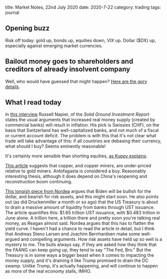 title: Market Notes, 22nd July 2020
date: 2020-7-22
category: trading
tags: journal

## Opening buzz

Risk off today: gold up, bonds up, equities down, VIX up. Dollar ($DX) up, especially against emerging market currencies.


## Bailout money goes to shareholders and creditors of already insolvent company                               

Well, who would have guessed that might happen?
[Here are the gory details](https://wolfstreet.com/2020/07/21/congressional-watchdog-rips-bailout-of-trucking-company-yrc-which-had-close-calls-with-bankruptcy-in-years-before-covid-19/).

## What I read today

In [this interview](https://themarket.ch/interview/russell-napier-central-banks-have-become-irrelevant-ld.2323?mc_cid=6c3d214ce8&mc_eid=8d66df2c11) Russell Napier, of the *Solid Ground Investment Report* states the usual arguments that increased real money supply (created by commercial banks) will result in inflation.
His pick is Swissies (CHF), on the basis that Switzerland has well-capitalized banks, and not much of a fiscal or current account deficit. 
The problem is with this that it's not clear what trade will take advantage of this: if all countries are debasing their currency, what should I buy?
Seems eminently reasonable!

It's certainly more sensible than shorting equities, [as Kuppy explains](https://adventuresincapitalism.com/2020/07/16/did-the-market-actually-recover-from-covid-19/).

[This article](https://www.ft.com/content/4db326d9-4749-4e13-9ee1-939b0ca7d67d) suggests that copper, and copper miners, are under-priced relative to gold miners. Antofagasta is considered a buy. Reasonably interesting thesis, although it does depend on China's reopening and reconstruction boom continuing.


[This longish piece from Nordea](https://e-markets.nordea.com/#!/article/58693/fx-weekly-kanye-vs-trump-vs-biden) argues that Biden will be bullish for the dollar, and bearish for risk assets, and this might start soon.
He also points out (as did Druckenmiller a month or so ago) that the US Treasury is about to drain a massive amount of liquidity  from banks through UST issuance. The article quantifies this: $1.65 trillion UST issuance, with $0.483 trillion in June alone. A trillion here, a trillion there and pretty soon you're talking real money, as Reagan almost said.
Nordea argues that this has to flatten the yield curve. 
I haven't had a chance to read the article in detail, but I think that  Andreas Steno Larsen and Joachim Bernhardsen make some well-argued and compelling arguments. 
How risk assets have held up so well is a mystery to me.
The bulls always say, if they are asked how they think that the FAANG can keep going up, they tend to say "The Fed, Bro." But the Treasury is in some ways a bigger beast when it comes to impacting the money supply, and it's draining it like Trump promised to drain the DC swamp. Unlike Trump, it's actually happening, and will continue to happen as more of the real economy stalls, IMHO.